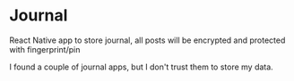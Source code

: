 # Journal
React Native app to store journal, all posts will be encrypted and protected with fingerprint/pin

I found a couple of journal apps, but I don't trust them to store my data.
